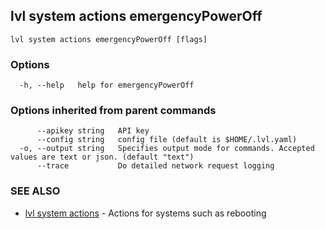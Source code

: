 ## lvl system actions emergencyPowerOff



```
lvl system actions emergencyPowerOff [flags]
```

### Options

```
  -h, --help   help for emergencyPowerOff
```

### Options inherited from parent commands

```
      --apikey string   API key
      --config string   config file (default is $HOME/.lvl.yaml)
  -o, --output string   Specifies output mode for commands. Accepted values are text or json. (default "text")
      --trace           Do detailed network request logging
```

### SEE ALSO

* [lvl system actions](lvl_system_actions.md)	 - Actions for systems such as rebooting

